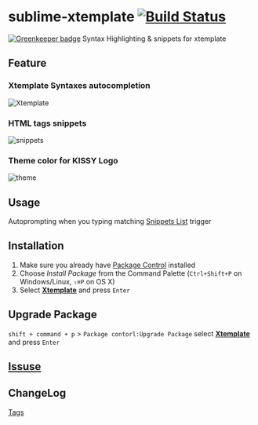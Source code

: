 sublime-xtemplate [![Build Status](https://travis-ci.org/noyobo/sublime-xtemplate.svg)](https://travis-ci.org/noyobo/sublime-xtemplate)
==========================

[![Greenkeeper badge](https://badges.greenkeeper.io/noyobo/sublime-xtemplate.svg)](https://greenkeeper.io/)
Syntax Highlighting & snippets for xtemplate

## Feature

### Xtemplate Syntaxes autocompletion

![Xtemplate][6]

### HTML tags snippets

![snippets][7]

### Theme color for KISSY Logo

![theme][5]

## Usage

Autoprompting when you typing matching [Snippets List](SNIPPETS.md) trigger

## Installation

1. Make sure you already have [Package Control][2] installed
2. Choose *Install Package* from the Command Palette (`Ctrl+Shift+P` on Windows/Linux, `⇧⌘P` on OS X)
3. Select **[Xtemplate][1]** and press `Enter`

## Upgrade Package

`shift + command + p` > `Package contorl:Upgrade Package` select **[Xtemplate][1]**  and press `Enter`

## [Issuse][3]

## ChangeLog

[Tags][4]

[1]: https://packagecontrol.io/packages/Xtemplate
[2]: https://packagecontrol.io/installation
[3]: https://github.com/noyobo/sublime-xtemplate/issues
[4]: https://github.com/noyobo/sublime-xtemplate/releases
[5]: https://cloud.githubusercontent.com/assets/1292082/8963773/714a11d0-3654-11e5-8253-2bb721cb9bd8.png
[6]: https://cloud.githubusercontent.com/assets/1292082/4594591/0a629d9c-5091-11e4-8acf-6755f2631f98.gif
[7]: https://cloud.githubusercontent.com/assets/1292082/4593753/20460dd6-5089-11e4-9b76-3c2ca0f379d9.gif